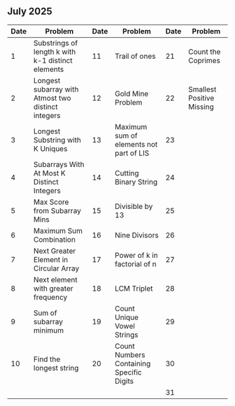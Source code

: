 ## July 2025

| Date | Problem                                            | Date | Problem                                  | Date | Problem                   |
| ---- | -------------------------------------------------- | ---- | ---------------------------------------- | ---- | ------------------------- |
| 1    | Substrings of length k with k-1 distinct elements  | 11   | Trail of ones                            | 21   | Count the Coprimes        |
| 2    | Longest subarray with Atmost two distinct integers | 12   | Gold Mine Problem                        | 22   | Smallest Positive Missing |
| 3    | Longest Substring with K Uniques                   | 13   | Maximum sum of elements not part of LIS  | 23   |                           |
| 4    | Subarrays With At Most K Distinct Integers         | 14   | Cutting Binary String                    | 24   |                           |
| 5    | Max Score from Subarray Mins                       | 15   | Divisible by 13                          | 25   |                           |
| 6    | Maximum Sum Combination                            | 16   | Nine Divisors                            | 26   |                           |
| 7    | Next Greater Element in Circular Array             | 17   | Power of k in factorial of n             | 27   |                           |
| 8    | Next element with greater frequency                | 18   | LCM Triplet                              | 28   |                           |
| 9    | Sum of subarray minimum                            | 19   | Count Unique Vowel Strings               | 29   |                           |
| 10   | Find the longest string                            | 20   | Count Numbers Containing Specific Digits | 30   |                           |
|      |                                                    |      |                                          | 31   |                           |
